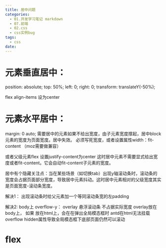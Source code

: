 ```yaml
---
title: 居中问题
categories:
  - 01.开发学习笔记 markdown
  - 07.前端
  - 02.css
  - css实例bug
tags:
  - css
date:
---
```


# 元素垂直居中：
position: absolute;
top: 50%;
left: 0;
right: 0;
transform: translateY(-50%);


flex
align-items 设为center


# 元素水平居中：
margin: 0 auto;
需要居中的元素如果不给出宽度，由子元素宽度撑起，居中block元素的宽度为页面宽度。居中失效。
必须写死宽度，或者设置属性width：fit-content （moz需要做兼容）

或者父级元素flex 设置justify-content为center
这时居中元素不需要显式给出宽度或者fit-content。它会自动fit-content子元素的宽度。

居中有个隐藏关注点：当在某些场景（如切换tab）出现y轴滚动条时，滚动条的宽度会占据页面部分宽度，导致居中元素抖动。这时居中元素相对的父级宽度其实是页面宽度-滚动条宽度。

解决1：
出现滚动条时给父元素加一个等同滚动条宽的左padding

解决2:
body上 overflow-y： overlay 悬浮滚动条 不占据实际宽度
overlay放在body上， 如果 放在html上，会在在弹出全局模态框时 antd在html无法挂载overflow hidden属性导致全局模态框下底部页面仍然可以滚动

# flex
